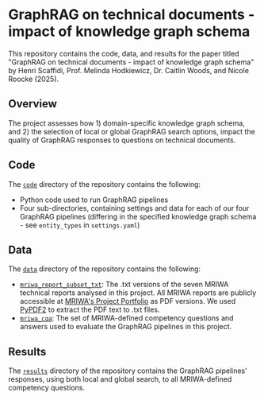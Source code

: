 # GraphRAG on technical documents - impact of knowledge graph schema

This repository contains the code, data, and results for the paper titled "GraphRAG on technical documents - impact of knowledge graph schema" by Henri Scaffidi, Prof. Melinda Hodkiewicz, Dr. Caitlin Woods, and Nicole Roocke (2025). 

## Overview

The project assesses how 1) domain-specific knowledge graph schema, and 2) the selection of local or global GraphRAG search options, impact the quality of GraphRAG responses to questions on technical documents.

## Code

The [`code`](https://github.com/nlp-tlp/KGschema_eval_4GraphRAG/tree/main/code) directory of the repository contains the following:
- Python code used to run GraphRAG pipelines
- Four sub-directories, containing settings and data for each of our four GraphRAG pipelines (differing in the specified knowledge graph schema - see `entity_types` in `settings.yaml`)

## Data

The [`data`](https://github.com/nlp-tlp/KGschema_eval_4GraphRAG/tree/main/data) directory of the repository contains the following:
- [`mriwa_report_subset_txt`](https://github.com/nlp-tlp/KGschema_eval_4GraphRAG/tree/main/data/mriwa_report_subset_txt): The .txt versions of the seven MRIWA technical reports analysed in this project. All MRIWA reports are publicly accessible at [MRIWA's Project Portfolio](https://www.mriwa.wa.gov.au/research-projects/project-portfolio/) as PDF versions. We used [PyPDF2](https://pypi.org/project/PyPDF2/) to extract the PDF text to .txt files.
- [`mriwa_cqa`](https://github.com/nlp-tlp/KGschema_eval_4GraphRAG/tree/main/data/mriwa_cqa): The set of MRIWA-defined competency questions and answers used to evaluate the GraphRAG pipelines in this project.

## Results

The [`results`](https://github.com/nlp-tlp/KGschema_eval_4GraphRAG/tree/main/results) directory of the repository contains the GraphRAG pipelines' responses, using both local and global search, to all MRIWA-defined competency questions.